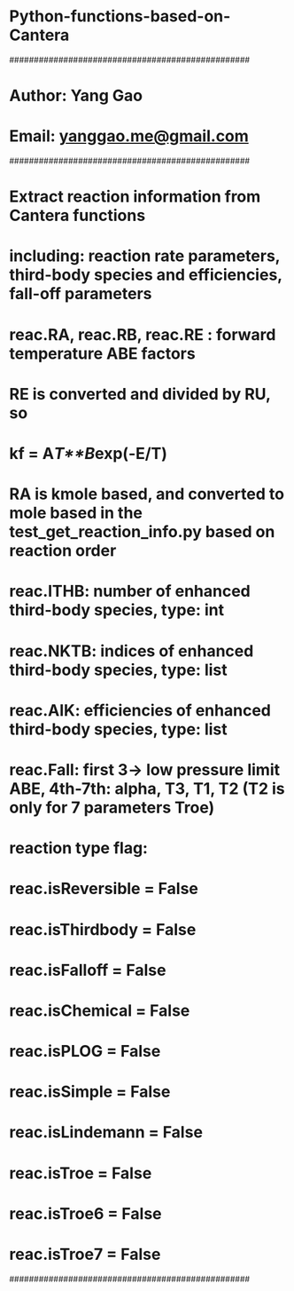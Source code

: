 # Python-functions-based-on-Cantera
#################################################
# Author: Yang Gao
# Email: yanggao.me@gmail.com
#################################################
# Extract reaction information from Cantera functions
# including: reaction rate parameters, third-body species and efficiencies, fall-off parameters
# reac.RA, reac.RB, reac.RE : forward temperature ABE factors
# RE is converted and divided by RU, so
# kf = A*T**B*exp(-E/T)
# RA is kmole based, and converted to mole based in the test_get_reaction_info.py based on reaction order
# reac.ITHB: number of enhanced third-body species, type: int
# reac.NKTB: indices of enhanced third-body species, type: list
# reac.AIK: efficiencies of enhanced third-body species, type: list
# reac.Fall: first 3-> low pressure limit ABE, 4th-7th: alpha, T3, T1, T2 (T2 is only for 7 parameters Troe)
# reaction type flag:
# reac.isReversible = False
# reac.isThirdbody = False
# reac.isFalloff = False
# reac.isChemical = False
# reac.isPLOG = False
# reac.isSimple = False
# reac.isLindemann = False
# reac.isTroe = False
# reac.isTroe6 = False
# reac.isTroe7 = False
#################################################